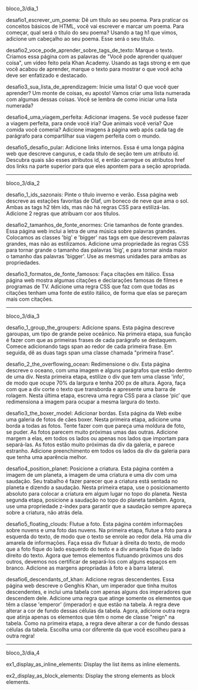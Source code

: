 bloco_3/dia_1

desafio1_escrever_um_poema: Dê um título ao seu poema. Para praticar os conceitos básicos de HTML, você vai escrever e marcar um poema. Para começar, qual será o título do seu poema? Usando a tag h1 que vimos, adicione um cabeçalho ao seu poema. Esse será o seu título.

desafio2_voce_pode_aprender_sobre_tags_de_texto: Marque o texto. Criamos essa página com as palavras de "Você pode aprender qualquer coisa", um vídeo feito pela Khan Academy. Usando as tags strong e em que você acabou de aprender, marque o texto para mostrar o que você acha deve ser enfatizado e destacado.

desafio3_sua_lista_de_aprendizagem: Inicie uma lista! O que você quer aprender? Um monte de coisas, eu aposto! Vamos criar uma lista numerada com algumas dessas coisas. Você se lembra de como iniciar uma lista numerada?

desafio4_uma_viagem_perfeita: Adicionar imagens. Se você pudesse fazer a viagem perfeita, para onde você iria? Que animais você veria? Que comida você comeria? Adicione imagens à página web após cada tag de parágrafo para compartilhar sua viagem perfeita com o mundo.

desafio5_desafio_pular: Adicione links internos. Essa é uma longa página web que descreve cangurus, e cada título de seção tem um atributo id. Descubra quais são esses atributos id, e então carregue os atributos href dos links na parte superior para que eles apontem para a seção apropriada.

____________________________________________________________________________________________________________________________________________________________________________________________________________

bloco_3/dia_2

desafio_1_ids_sazonais: Pinte o título inverno e verão. Essa página web descreve as estações favoritas de Olaf, um boneco de neve que ama o sol. Ambas as tags h2 têm ids, mas não há regras CSS para estilizá-las. Adicione 2 regras que atribuam cor aos títulos.

desafio2_tamanhos_de_fonte_enormes: Crie tamanhos de fonte grandes. Essa página web inclui a letra de uma música sobre palavras grandes. Colocamos as classes 'big' e 'bigger' nas tags em que descrevem palavras grandes, mas não as estilizamos. Adicione uma propriedade às regras CSS para tornar grande o tamanho das palavras 'big', e para tornar ainda maior o tamanho das palavras 'bigger'. Use as mesmas unidades para ambas as propriedades.

desafio3_formatos_de_fonte_famosos: Faça citações em itálico. Essa página web mostra algumas citações e declarações famosas de filmes e programas de TV. Adicione uma regra CSS que faz com que todas as citações tenham uma fonte de estilo itálico, de forma que elas se pareçam mais com citações.
____________________________________________________________________________________________________________________________________________________________________________________________________________

bloco_3/dia_3

desafio_1_group_the_groupers: Adicione spans. Esta página descreve garoupas, um tipo de grande peixe oceânico. Na primeira etapa, sua função é fazer com que as primeiras frases de cada parágrafo se destaquem. Comece adicionando tags span ao redor de cada primeira frase. Em seguida, dê as duas tags span uma classe chamada "primeira frase".

desafio_2_the_overflowing_ocean: Redimensione o div. Esta página descreve o oceano, com uma imagem e alguns parágrafos que estão dentro de uma div. Nesta primeira etapa, estilize o div que tem uma classe 'info', de modo que ocupe 70% da largura e tenha 200 px de altura. Agora, faça com que a div corte o texto que transborda e apresente uma barra de rolagem. Nesta última etapa, escreva uma regra CSS para a classe ‘pic’ que redimensiona a imagem para ocupar a mesma largura do texto.

desafio3_the_boxer_model: Adicionar bordas. Esta página da Web exibe uma galeria de fotos de cães boxer. Nesta primeira etapa, adicione uma borda a todas as fotos. Tente fazer com que pareça uma moldura de foto, se puder. As fotos parecem muito próximas umas das outras. Adicione margem a elas, em todos os lados ou apenas nos lados que importam para separá-las. As fotos estão muito próximas da div da galeria, e parece estranho. Adicione preenchimento em todos os lados da div da galeria para que tenha uma aparência melhor.

desafio4_position_planet: Posicione a criatura. Esta página contém a imagem de um planeta, a imagem de uma criatura e uma div com uma saudação. Seu trabalho é fazer parecer que a criatura está sentada no planeta e dizendo a saudação. Nesta primeira etapa, use o posicionamento absoluto para colocar a criatura em algum lugar no topo do planeta. Nesta segunda etapa, posicione a saudação no topo do planeta também. Agora, use uma propriedade z-index para garantir que a saudação sempre apareça sobre a criatura, não atrás dela.

desafio5_floating_clouds: Flutue a foto. Esta página contém informações sobre nuvens e uma foto das nuvens. Na primeira etapa, flutue a foto para a esquerda do texto, de modo que o texto se enrole ao redor dela. Há uma div amarela de informações. Faça essa div flutuar à direita do texto, de modo que a foto fique do lado esquerdo do texto e a div amarela fique do lado direito do texto. Agora que temos elementos flutuando próximos uns dos outros, devemos nos certificar de separá-los com alguns espaços em branco. Adicione as margens apropriadas à foto e à barra lateral.

desafio6_descendants_of_khan: Adicione regras descendentes. Essa página web descreve o Genghis Khan, um imperador que tinha muitos descendentes, e inclui uma tabela com apenas alguns dos imperadores que descendem dele. Adicione uma regra que atinge somente os elementos que têm a classe 'emperor' (imperador) e que estão na tabela. A regra deve alterar a cor de fundo dessas células da tabela. Agora, adicione outra regra que atinja apenas os elementos que têm o nome de classe "reign" na tabela. Como na primeira etapa, a regra deve alterar a cor de fundo dessas células da tabela. Escolha uma cor diferente da que você escolheu para a outra regra!
____________________________________________________________________________________________________________________________________________________________________________________________________________

bloco_3/dia_4

ex1_display_as_inline_elements: Display the list items as inline elements.

ex2_display_as_block_elements: Display the strong elements as block elements.
